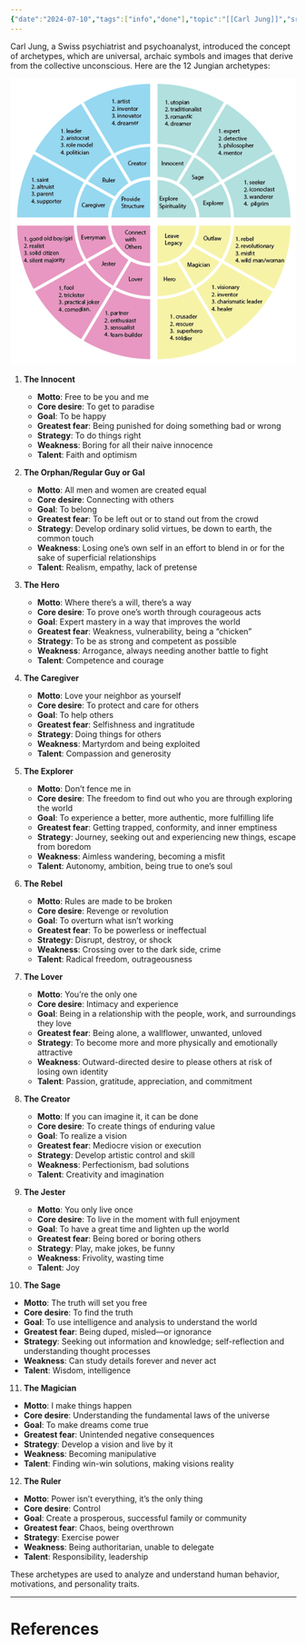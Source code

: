 ```yaml
---
{"date":"2024-07-10","tags":["info","done"],"topic":"[[Carl Jung]]","sr-due":"2025-02-22","sr-interval":1,"sr-ease":210,"publish":true,"PassFrontmatter":true}
---
```


Carl Jung, a Swiss psychiatrist and psychoanalyst, introduced the concept of archetypes, which are universal, archaic symbols and images that derive from the collective unconscious. Here are the 12 Jungian archetypes:


![jungian-archetypes.png](../files/jungian-archetypes.png)
1. **The Innocent**
   - **Motto**: Free to be you and me
   - **Core desire**: To get to paradise
   - **Goal**: To be happy
   - **Greatest fear**: Being punished for doing something bad or wrong
   - **Strategy**: To do things right
   - **Weakness**: Boring for all their naive innocence
   - **Talent**: Faith and optimism

2. **The Orphan/Regular Guy or Gal**
   - **Motto**: All men and women are created equal
   - **Core desire**: Connecting with others
   - **Goal**: To belong
   - **Greatest fear**: To be left out or to stand out from the crowd
   - **Strategy**: Develop ordinary solid virtues, be down to earth, the common touch
   - **Weakness**: Losing one’s own self in an effort to blend in or for the sake of superficial relationships
   - **Talent**: Realism, empathy, lack of pretense

3. **The Hero**
   - **Motto**: Where there’s a will, there’s a way
   - **Core desire**: To prove one’s worth through courageous acts
   - **Goal**: Expert mastery in a way that improves the world
   - **Greatest fear**: Weakness, vulnerability, being a “chicken”
   - **Strategy**: To be as strong and competent as possible
   - **Weakness**: Arrogance, always needing another battle to fight
   - **Talent**: Competence and courage

4. **The Caregiver**
   - **Motto**: Love your neighbor as yourself
   - **Core desire**: To protect and care for others
   - **Goal**: To help others
   - **Greatest fear**: Selfishness and ingratitude
   - **Strategy**: Doing things for others
   - **Weakness**: Martyrdom and being exploited
   - **Talent**: Compassion and generosity

5. **The Explorer**
   - **Motto**: Don’t fence me in
   - **Core desire**: The freedom to find out who you are through exploring the world
   - **Goal**: To experience a better, more authentic, more fulfilling life
   - **Greatest fear**: Getting trapped, conformity, and inner emptiness
   - **Strategy**: Journey, seeking out and experiencing new things, escape from boredom
   - **Weakness**: Aimless wandering, becoming a misfit
   - **Talent**: Autonomy, ambition, being true to one’s soul

6. **The Rebel**
   - **Motto**: Rules are made to be broken
   - **Core desire**: Revenge or revolution
   - **Goal**: To overturn what isn’t working
   - **Greatest fear**: To be powerless or ineffectual
   - **Strategy**: Disrupt, destroy, or shock
   - **Weakness**: Crossing over to the dark side, crime
   - **Talent**: Radical freedom, outrageousness

7. **The Lover**
   - **Motto**: You’re the only one
   - **Core desire**: Intimacy and experience
   - **Goal**: Being in a relationship with the people, work, and surroundings they love
   - **Greatest fear**: Being alone, a wallflower, unwanted, unloved
   - **Strategy**: To become more and more physically and emotionally attractive
   - **Weakness**: Outward-directed desire to please others at risk of losing own identity
   - **Talent**: Passion, gratitude, appreciation, and commitment

8. **The Creator**
   - **Motto**: If you can imagine it, it can be done
   - **Core desire**: To create things of enduring value
   - **Goal**: To realize a vision
   - **Greatest fear**: Mediocre vision or execution
   - **Strategy**: Develop artistic control and skill
   - **Weakness**: Perfectionism, bad solutions
   - **Talent**: Creativity and imagination

9. **The Jester**
   - **Motto**: You only live once
   - **Core desire**: To live in the moment with full enjoyment
   - **Goal**: To have a great time and lighten up the world
   - **Greatest fear**: Being bored or boring others
   - **Strategy**: Play, make jokes, be funny
   - **Weakness**: Frivolity, wasting time
   - **Talent**: Joy

10. **The Sage**
   - **Motto**: The truth will set you free
   - **Core desire**: To find the truth
   - **Goal**: To use intelligence and analysis to understand the world
   - **Greatest fear**: Being duped, misled—or ignorance
   - **Strategy**: Seeking out information and knowledge; self-reflection and understanding thought processes
   - **Weakness**: Can study details forever and never act
   - **Talent**: Wisdom, intelligence

11. **The Magician**
   - **Motto**: I make things happen
   - **Core desire**: Understanding the fundamental laws of the universe
   - **Goal**: To make dreams come true
   - **Greatest fear**: Unintended negative consequences
   - **Strategy**: Develop a vision and live by it
   - **Weakness**: Becoming manipulative
   - **Talent**: Finding win-win solutions, making visions reality

12. **The Ruler**
   - **Motto**: Power isn’t everything, it’s the only thing
   - **Core desire**: Control
   - **Goal**: Create a prosperous, successful family or community
   - **Greatest fear**: Chaos, being overthrown
   - **Strategy**: Exercise power
   - **Weakness**: Being authoritarian, unable to delegate
   - **Talent**: Responsibility, leadership

These archetypes are used to analyze and understand human behavior, motivations, and personality traits.

---
# References
>